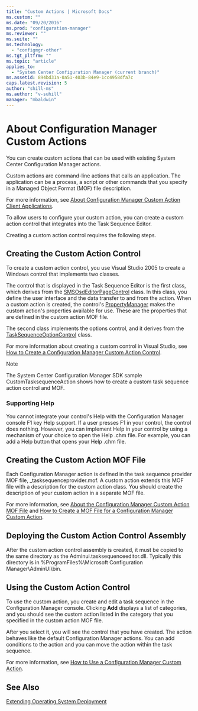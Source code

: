 ```yaml
---
title: "Custom Actions | Microsoft Docs"
ms.custom: ""
ms.date: "09/20/2016"
ms.prod: "configuration-manager"
ms.reviewer: ""
ms.suite: ""
ms.technology:
  - "configmgr-other"
ms.tgt_pltfrm: ""
ms.topic: "article"
applies_to:
  - "System Center Configuration Manager (current branch)"
ms.assetid: 894bd31a-0a51-403b-84e9-1cc4958dfa7c
caps.latest.revision: 5
author: "shill-ms"
ms.author: "v-suhill"
manager: "mbaldwin"
---
```

# About Configuration Manager Custom Actions
You can create custom actions that can be used with existing System Center Configuration Manager actions.  

 Custom actions are command-line actions that calls an application. The application can be a process, a script or other commands that you specify in a Managed Object Format (MOF) file description.  

 For more information, see [About Configuration Manager Custom Action Client Applications](../../develop/osd/about-configuration-manager-custom-action-client-applications.md).  

 To allow users to configure your custom action, you can create a custom action control that integrates into the Task Sequence Editor.  

 Creating a custom action control requires the following steps.  

## Creating the Custom Action Control  
 To create a custom action control, you use Visual Studio 2005 to create a Windows control that implements two classes.  

 The control that is displayed in the Task Sequence Editor is the first class, which derives from the [SMSOsdEditorPageControl](assetId:///SMSOsdEditorPageControl?qualifyHint=False&autoUpgrade=True) class. In this class, you define the user interface and the data transfer to and from the action. When a custom action is created, the control's [PropertyManager](assetId:///PropertyManager?qualifyHint=False&autoUpgrade=True) makes the custom action's properties available for use. These are the properties that are defined in the custom action MOF file.  

 The second class implements the options control, and it derives from the [TaskSequenceOptionControl](assetId:///TaskSequenceOptionControl?qualifyHint=False&autoUpgrade=True) class.  

 For more information about creating a custom control in Visual Studio, see [How to Create a Configuration Manager Custom Action Control](../../develop/osd/how-to-create-a-configuration-manager-custom-action-control.md).  

> [!NOTE]
>  The System Center Configuration Manager SDK sample CustomTasksequenceAction shows how to create a custom task sequence action control and MOF.  

### Supporting Help  
 You cannot integrate your control's Help with the Configuration Manager console F1 key Help support. If a user presses F1 in your control, the control does nothing. However, you can implement Help in your control by using a mechanism of your choice to open the Help .chm file. For example, you can add a Help button that opens your Help .chm file.  

## Creating the Custom Action MOF File  
 Each Configuration Manager action is defined in the task sequence provider MOF file, _tasksequenceprovider.mof. A custom action extends this MOF file with a description for the custom action class. You should create the description of your custom action in a separate MOF file.  

 For more information, see [About the Configuration Manager Custom Action MOF File](../../develop/osd/about-configuration-manager-custom-action-mof-files.md) and [How to Create a MOF File for a Configuration Manager Custom Action](../../develop/osd/how-to-create-a-mof-file-for-a-configuration-manager-custom-action.md).  

## Deploying the Custom Action Control Assembly  
 After the custom action control assembly is created, it must be copied to the same directory as the Adminui.tasksequenceeditor.dll. Typically this directory is in %ProgramFiles%\Microsoft Configuration Manager\AdminUI\bin.  

## Using the Custom Action Control  
 To use the custom action, you create and edit a task sequence in the Configuration Manager console. Clicking **Add** displays a list of categories, and you should see the custom action listed in the category that you specified in the custom action MOF file.  

 After you select it, you will see the control that you have created. The action behaves like the default Configuration Manager actions. You can add conditions to the action and you can move the action within the task sequence.  

 For more information, see [How to Use a Configuration Manager Custom Action](../../develop/osd/how-to-use-a-configuration-manager-custom-action-control.md).  

## See Also  
 [Extending Operating System Deployment](../../develop/osd/extending-operating-system-deployment.md)
